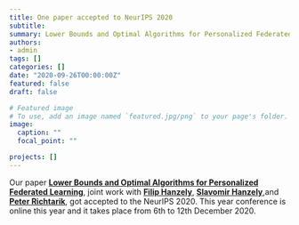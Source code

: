 ```yaml
---
title: One paper accepted to NeurIPS 2020
subtitle:
summary: Lower Bounds and Optimal Algorithms for Personalized Federated Learning
authors:
- admin
tags: []
categories: []
date: "2020-09-26T00:00:00Z"
featured: false
draft: false

# Featured image
# To use, add an image named `featured.jpg/png` to your page's folder.
image:
  caption: ""
  focal_point: ""

projects: []
---
```


Our paper [**Lower Bounds and Optimal Algorithms for Personalized Federated Learning**](https://arxiv.org/pdf/1809.04146.pdf), joint work with [**Filip Hanzely**](https://fhanzely.github.io/), [**Slavomir Hanzely**](https://slavomirhanzely.wordpress.com/),and [**Peter Richtarik**](https://richtarik.org/), got accepted to the NeurIPS 2020. This year conference is online this year and it takes place from 6th to 12th December 2020.
